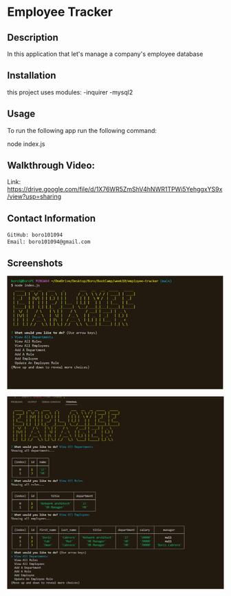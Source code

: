 # Employee Tracker


## Description
In this application that let's manage a company's employee database


## Installation

this project uses modules:
-inquirer
-mysql2


## Usage

To run the following app run the following command:

node index.js

## Walkthrough Video:

Link: https://drive.google.com/file/d/1X76WR5ZmShV4hNWR1TPWi5YehggxYS9x/view?usp=sharing


## Contact Information

    GitHub: boro101094
    Email: boro101094@gmail.com

## Screenshots

![](./images/main%20menu.png)


![](./images/usage.png)

